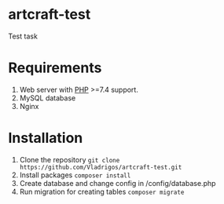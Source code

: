 # artcraft-test
Test task
# Requirements
1. Web server with [PHP](https://secure.php.net/) >=7.4 support.
2. MySQL database
3. Nginx

# Installation
1. Clone the repository
`git clone https://github.com/Vladrigos/artcraft-test.git`
2. Install packages
`composer install`
3. Create database and change config in /config/database.php
4. Run migration for creating tables
`composer migrate`
